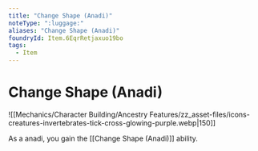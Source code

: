 ```yaml
---
title: "Change Shape (Anadi)"
noteType: ":luggage:"
aliases: "Change Shape (Anadi)"
foundryId: Item.6EqrRetjaxuo19bo
tags:
  - Item
---
```


# Change Shape (Anadi)
![[Mechanics/Character Building/Ancestry Features/zz_asset-files/icons-creatures-invertebrates-tick-cross-glowing-purple.webp|150]]

As a anadi, you gain the [[Change Shape (Anadi)]] ability.
